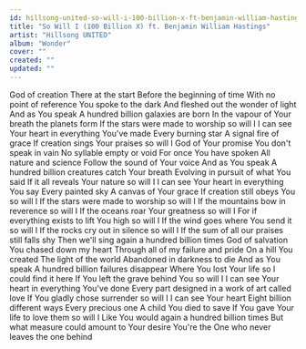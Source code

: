 ```yaml
---
id: hillsong-united-so-will-i-100-billion-x-ft-benjamin-william-hastings
title: "So Will I (100 Billion X) ft. Benjamin William Hastings"
artist: "Hillsong UNITED"
album: "Wonder"
cover: ""
created: ""
updated: ""
---
```


God of creation
There at the start
Before the beginning of time
With no point of reference
You spoke to the dark
And fleshed out the wonder of light
And as You speak
A hundred billion galaxies are born
In the vapour of Your breath the planets form
If the stars were made to worship so will I
I can see Your heart in everything You've made
Every burning star
A signal fire of grace
If creation sings Your praises so will I
God of Your promise
You don't speak in vain
No syllable empty or void
For once You have spoken
All nature and science
Follow the sound of Your voice
And as You speak
A hundred billion creatures catch Your breath
Evolving in pursuit of what You said
If it all reveals Your nature so will I
I can see Your heart in everything You say
Every painted sky
A canvas of Your grace
If creation still obeys You so will I
If the stars were made to worship so will I
If the mountains bow in reverence so will I
If the oceans roar Your greatness so will I
For if everything exists to lift You high so will I
If the wind goes where You send it so will I
If the rocks cry out in silence so will I
If the sum of all our praises still falls shy
Then we'll sing again a hundred billion times
God of salvation
You chased down my heart
Through all of my failure and pride
On a hill You created
The light of the world
Abandoned in darkness to die
And as You speak
A hundred billion failures disappear
Where You lost Your life so I could find it here
If You left the grave behind You so will I
I can see Your heart in everything You've done
Every part designed in a work of art called love
If You gladly chose surrender so will I
I can see Your heart
Eight billion different ways
Every precious one
A child You died to save
If You gave Your life to love them so will I
Like You would again a hundred billion times
But what measure could amount to Your desire
You're the One who never leaves the one behind